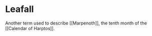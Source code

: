 # Leafall
Another term used to describe [[Marpenoth]], the tenth month of the [[Calendar of Harptos]].
